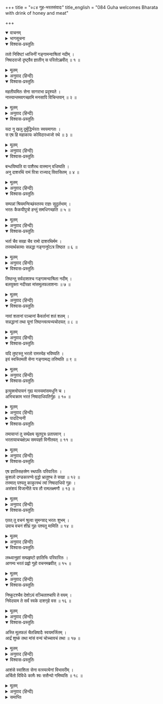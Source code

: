 +++
title = "०८४ गुह-भरतसंवादः"
title_english = "084 Guha welcomes Bharata with drink of honey and meat"

+++
<details open><summary>वाचनम्</summary>
<div caption="श्रीराम-हरिसीताराममूर्ति-घनपाठिभ्यां वचनम्" class="audioEmbed" src="https://archive.org/download/Ramayana-recitation-Sriram-harisItArAmamUrti-Ghanapaati-v2/Kanda_2/Kanda_2_AYK-084-Guha_Bharatha_Samvadaha.mp3"></div>
</details>

<details><summary>भागसूचना</summary>

84. निषादराज गुहका अपने बन्धुओंको नदीकी रक्षा करते हुए युद्धके लिये तैयार रहनेका आदेश दे भेंटकी सामग्री ले भरतके पास जाना और उनसे आतिथ्य स्वीकार करनेके लिये अनुरोध करना
</details>

<details open><summary>विश्वास-प्रस्तुतिः</summary>

ततो निविष्टां ध्वजिनीं गङ्गामन्वाश्रितां नदीम् ।  
निषादराजो दृष्ट्वैव ज्ञातीन् स परितोऽब्रवीत् ॥ १ ॥
</details>

<details><summary>मूलम्</summary>

ततो निविष्टां ध्वजिनीं गङ्गामन्वाश्रितां नदीम् ।  
निषादराजो दृष्ट्वैव ज्ञातीन् स परितोऽब्रवीत् ॥ १ ॥
</details>

<details><summary>अनुवाद (हिन्दी)</summary>

उधर निषादराज गुहने गङ्गा नदीके तटपर ठहरी हुई भरतकी सेनाको देखकर सब ओर बैठे हुए अपने भाई-बन्धुओंसे कहा— ॥ १ ॥
</details>

<details open><summary>विश्वास-प्रस्तुतिः</summary>

महतीयमितः सेना सागराभा प्रदृश्यते ।  
नास्यान्तमवगच्छामि मनसापि विचिन्तयन् ॥ २ ॥
</details>

<details><summary>मूलम्</summary>

महतीयमितः सेना सागराभा प्रदृश्यते ।  
नास्यान्तमवगच्छामि मनसापि विचिन्तयन् ॥ २ ॥
</details>

<details><summary>अनुवाद (हिन्दी)</summary>

‘भाइयो! इस ओर जो यह विशाल सेना ठहरी हुई है समुद्रके समान अपार दिखायी देती है; मैं मनसे बहुत सोचनेपर भी इसका पार नहीं पाता हूँ ॥ २ ॥
</details>

<details open><summary>विश्वास-प्रस्तुतिः</summary>

यदा नु खलु दुर्बुद्धिर्भरतः स्वयमागतः ।  
स एष हि महाकायः कोविदारध्वजो रथे ॥ ३ ॥
</details>

<details><summary>मूलम्</summary>

यदा नु खलु दुर्बुद्धिर्भरतः स्वयमागतः ।  
स एष हि महाकायः कोविदारध्वजो रथे ॥ ३ ॥
</details>

<details><summary>अनुवाद (हिन्दी)</summary>

‘निश्चय ही इसमें स्वयं दुर्बुद्धि भरत भी आया हुआ है; यह कोविदारके चिह्नवाली विशाल ध्वजा उसीके रथपर फहरा रही है ॥ ३ ॥
</details>

<details open><summary>विश्वास-प्रस्तुतिः</summary>

बन्धयिष्यति वा पाशैरथ वास्मान् वधिष्यति ।  
अनु दाशरथिं रामं पित्रा राज्याद् विवासितम् ॥ ४ ॥
</details>

<details><summary>मूलम्</summary>

बन्धयिष्यति वा पाशैरथ वास्मान् वधिष्यति ।  
अनु दाशरथिं रामं पित्रा राज्याद् विवासितम् ॥ ४ ॥
</details>

<details><summary>अनुवाद (हिन्दी)</summary>

‘मैं समझता हूँ कि यह अपने मन्त्रियोंद्वारा पहले हमलोगोंको पाशोंसे बँधवायेगा अथवा हमारा वध कर डालेगा; तत्पश्चात् जिन्हें पिताने राज्यसे निकाल दिया है, उन दशरथनन्दन श्रीरामको भी मार डालेगा ॥ ४ ॥
</details>

<details open><summary>विश्वास-प्रस्तुतिः</summary>

सम्पन्नां श्रियमन्विच्छंस्तस्य राज्ञः सुदुर्लभाम् ।  
भरतः कैकयीपुत्रो हन्तुं समधिगच्छति ॥ ५ ॥
</details>

<details><summary>मूलम्</summary>

सम्पन्नां श्रियमन्विच्छंस्तस्य राज्ञः सुदुर्लभाम् ।  
भरतः कैकयीपुत्रो हन्तुं समधिगच्छति ॥ ५ ॥
</details>

<details><summary>अनुवाद (हिन्दी)</summary>

‘कैकेयीका पुत्र भरत राजा दशरथकी सम्पन्न एवं सुदुर्लभ राजलक्ष्मीको अकेला ही हड़प लेना चाहता है, इसीलिये वह श्रीरामचन्द्रजीको वनमें मार डालनेके लिये जा रहा है ॥ ५ ॥
</details>

<details open><summary>विश्वास-प्रस्तुतिः</summary>

भर्ता चैव सखा चैव रामो दाशरथिर्मम ।  
तस्यार्थकामाः सन्नद्धा गङ्गानूपेऽत्र तिष्ठत ॥ ६ ॥
</details>

<details><summary>मूलम्</summary>

भर्ता चैव सखा चैव रामो दाशरथिर्मम ।  
तस्यार्थकामाः सन्नद्धा गङ्गानूपेऽत्र तिष्ठत ॥ ६ ॥
</details>

<details><summary>अनुवाद (हिन्दी)</summary>

‘परंतु दशरथकुमार श्रीराम मेरे स्वामी और सखा हैं, इसलिये उनके हितकी कामना रखकर तुमलोग अस्त्र-शस्त्रोंसे सुसज्जित हो यहाँ गङ्गाके तटपर मौजूद रहो ॥
</details>

<details open><summary>विश्वास-प्रस्तुतिः</summary>

तिष्ठन्तु सर्वदाशाश्च गङ्गामन्वाश्रिता नदीम् ।  
बलयुक्ता नदीरक्षा मांसमूलफलाशनाः ॥ ७ ॥
</details>

<details><summary>मूलम्</summary>

तिष्ठन्तु सर्वदाशाश्च गङ्गामन्वाश्रिता नदीम् ।  
बलयुक्ता नदीरक्षा मांसमूलफलाशनाः ॥ ७ ॥
</details>

<details><summary>अनुवाद (हिन्दी)</summary>

‘सभी मल्लाह सेनाके साथ नदीकी रक्षा करते हुए गङ्गाके तटपर ही खड़े रहें और नावपर रखे हुए फल-मूल आदिका आहार करके ही आजकी रात बितावें ॥ ७ ॥
</details>

<details open><summary>विश्वास-प्रस्तुतिः</summary>

नावां शतानां पञ्चानां कैवर्तानां शतं शतम् ।  
सन्नद्धानां तथा यूनां तिष्ठन्त्वत्यभ्यचोदयत् ॥ ८ ॥
</details>

<details><summary>मूलम्</summary>

नावां शतानां पञ्चानां कैवर्तानां शतं शतम् ।  
सन्नद्धानां तथा यूनां तिष्ठन्त्वत्यभ्यचोदयत् ॥ ८ ॥
</details>

<details><summary>अनुवाद (हिन्दी)</summary>

‘हमारे पास पाँच सौ नावें हैं, उनमेंसे एक-एक नावपर मल्लाहोंके सौ-सौ जवान युद्ध-सामग्रीसे लैस होकर बैठे रहें ।’ इस प्रकार गुहने उन सबको आदेश दिया ॥ ८ ॥
</details>

<details open><summary>विश्वास-प्रस्तुतिः</summary>

यदि तुष्टस्तु भरतो रामस्येह भविष्यति ।  
इयं स्वस्तिमती सेना गङ्गामद्य तरिष्यति ॥ ९ ॥
</details>

<details><summary>मूलम्</summary>

यदि तुष्टस्तु भरतो रामस्येह भविष्यति ।  
इयं स्वस्तिमती सेना गङ्गामद्य तरिष्यति ॥ ९ ॥
</details>

<details><summary>अनुवाद (हिन्दी)</summary>

उसने फिर कहा कि ‘यदि यहाँ भरतका भाव श्रीरामके प्रति संतोषजनक होगा, तभी उनकी यह सेना आज कुशलपूर्वक गङ्गाके पार जा सकेगी’ ॥ ९ ॥
</details>

<details open><summary>विश्वास-प्रस्तुतिः</summary>

इत्युक्त्वोपायनं गृह्य मत्स्यमांसमधूनि च ।  
अभिचक्राम भरतं निषादाधिपतिर्गुहः ॥ १० ॥
</details>

<details><summary>मूलम्</summary>

इत्युक्त्वोपायनं गृह्य मत्स्यमांसमधूनि च ।  
अभिचक्राम भरतं निषादाधिपतिर्गुहः ॥ १० ॥
</details>

<details><summary>अनुवाद (हिन्दी)</summary>

यों कहकर निषादराज गुह मत्स्यण्डी* (मिश्री), फलके गूदे और मधु आदि भेंटकी सामग्री लेकर भरतके पास गया ॥ १० ॥
</details>

<details><summary>पादटिप्पनी</summary>

* यहाँ मूलमें ‘मत्स्य’ शब्द ‘मत्स्यण्डी’ अर्थात् मिश्रीका वाचक है । ‘मत्स्यण्डी’ इस नामका एक अंश ‘मत्स्य’ है, अतः नामके एक अंशके ग्रहणसे सम्पूर्ण नामका ग्रहण किया गया है ।
</details>

<details open><summary>विश्वास-प्रस्तुतिः</summary>

तमायान्तं तु सम्प्रेक्ष्य सूतपुत्रः प्रतापवान् ।  
भरतायाचचक्षेऽथ समयज्ञो विनीतवत् ॥ ११ ॥
</details>

<details><summary>मूलम्</summary>

तमायान्तं तु सम्प्रेक्ष्य सूतपुत्रः प्रतापवान् ।  
भरतायाचचक्षेऽथ समयज्ञो विनीतवत् ॥ ११ ॥
</details>

<details><summary>अनुवाद (हिन्दी)</summary>

उसे आते देख समयोचित कर्तव्यको समझनेवाले प्रतापी सूतपुत्र सुमन्त्रने विनीतकी भाँति भरतसे कहा— ॥ ११ ॥
</details>

<details open><summary>विश्वास-प्रस्तुतिः</summary>

एष ज्ञातिसहस्रेण स्थपतिः परिवारितः ।  
कुशलो दण्डकारण्ये वृद्धो भ्रातुश्च ते सखा ॥ १२ ॥  
तस्मात् पश्यतु काकुत्स्थं त्वां निषादाधिपो गुहः ।  
असंशयं विजानीते यत्र तौ रामलक्ष्मणौ ॥ १३ ॥
</details>

<details><summary>मूलम्</summary>

एष ज्ञातिसहस्रेण स्थपतिः परिवारितः ।  
कुशलो दण्डकारण्ये वृद्धो भ्रातुश्च ते सखा ॥ १२ ॥  
तस्मात् पश्यतु काकुत्स्थं त्वां निषादाधिपो गुहः ।  
असंशयं विजानीते यत्र तौ रामलक्ष्मणौ ॥ १३ ॥
</details>

<details><summary>अनुवाद (हिन्दी)</summary>

‘ककुत्स्थकुलभूषण! यह बूढ़ा निषादराज गुह अपने सहस्रों भाई-बन्धुओंके साथ यहाँ निवास करता है । यह तुम्हारे बड़े भाई श्रीरामका सखा है । इसे दण्डकारण्यके मार्गकी विशेष जानकारी है । निश्चय ही इसे पता होगा कि दोनों भाई श्रीराम और लक्ष्मण कहाँ हैं, अतः निषादराज गुह यहाँ आकर तुमसे मिलें, इसके लिये अवसर दो’ ॥ १२-१३ ॥
</details>

<details open><summary>विश्वास-प्रस्तुतिः</summary>

एतत् तु वचनं श्रुत्वा सुमन्त्राद् भरतः शुभम् ।  
उवाच वचनं शीघ्रं गुहः पश्यतु मामिति ॥ १४ ॥
</details>

<details><summary>मूलम्</summary>

एतत् तु वचनं श्रुत्वा सुमन्त्राद् भरतः शुभम् ।  
उवाच वचनं शीघ्रं गुहः पश्यतु मामिति ॥ १४ ॥
</details>

<details><summary>अनुवाद (हिन्दी)</summary>

सुमन्त्रके मुखसे यह शुभ वचन सुनकर भरतने कहा—‘निषादराज गुह मुझसे शीघ्र मिलें—इसकी व्यवस्था की जाय’ ॥ १४ ॥
</details>

<details open><summary>विश्वास-प्रस्तुतिः</summary>

लब्ध्वानुज्ञां सम्प्रहृष्टो ज्ञातिभिः परिवारितः ।  
आगम्य भरतं प्रह्वो गुहो वचनमब्रवीत् ॥ १५ ॥
</details>

<details><summary>मूलम्</summary>

लब्ध्वानुज्ञां सम्प्रहृष्टो ज्ञातिभिः परिवारितः ।  
आगम्य भरतं प्रह्वो गुहो वचनमब्रवीत् ॥ १५ ॥
</details>

<details><summary>अनुवाद (हिन्दी)</summary>

मिलनेकी अनुमति पाकर गुह अपने भाई-बन्धुओंके साथ वहाँ प्रसन्नतापूर्वक आया और भरतसे मिलकर बड़ी नम्रताके साथ बोला— ॥ १५ ॥
</details>

<details open><summary>विश्वास-प्रस्तुतिः</summary>

निष्कुटश्चैव देशोऽयं वञ्चिताश्चापि ते वयम् ।  
निवेदयाम ते सर्वं स्वके दाशगृहे वस ॥ १६ ॥
</details>

<details><summary>मूलम्</summary>

निष्कुटश्चैव देशोऽयं वञ्चिताश्चापि ते वयम् ।  
निवेदयाम ते सर्वं स्वके दाशगृहे वस ॥ १६ ॥
</details>

<details><summary>अनुवाद (हिन्दी)</summary>

‘यह वन-प्रदेश आपके लिये घरमें लगे हुए बगीचेके समान है । आपने अपने आगमनकी सूचना न देकर हमें धोखेमें रख दिया—हम आपके स्वागतकी कोई तैयारी न कर सके । हमारे पास जो कुछ है, वह सब आपकी सेवामें अर्पित है । यह निषादोंका घर आपका ही है, आप यहाँ सुखपूर्वक निवास करें ॥ १६ ॥
</details>

<details open><summary>विश्वास-प्रस्तुतिः</summary>

अस्ति मूलफलं चैतन्निषादैः स्वयमर्जितम् ।  
आर्द्रं शुष्कं तथा मांसं वन्यं चोच्चावचं तथा ॥ १७ ॥
</details>

<details><summary>मूलम्</summary>

अस्ति मूलफलं चैतन्निषादैः स्वयमर्जितम् ।  
आर्द्रं शुष्कं तथा मांसं वन्यं चोच्चावचं तथा ॥ १७ ॥
</details>

<details><summary>अनुवाद (हिन्दी)</summary>

‘यह फल-मूल आपकी सेवामें प्रस्तुत है । इसे निषाद लोग स्वयं तोड़कर लाये हैं । इनमेंसे कुछ फल तो अभी हरे ताजे हैं और कुछ सूख गये हैं । इनके साथ तैयार किया हुआ फलका गूदा भी है । इन सबके सिवा नाना प्रकारके दूसरे-दूसरे वन्य पदार्थ भी हैं । इन सबको ग्रहण करें ॥ १७ ॥
</details>

<details open><summary>विश्वास-प्रस्तुतिः</summary>

आशंसे स्वाशिता सेना वत्स्यत्येनां विभावरीम् ।  
अर्चितो विविधैः कामैः श्वः ससैन्यो गमिष्यसि ॥ १८ ॥
</details>

<details><summary>मूलम्</summary>

आशंसे स्वाशिता सेना वत्स्यत्येनां विभावरीम् ।  
अर्चितो विविधैः कामैः श्वः ससैन्यो गमिष्यसि ॥ १८ ॥
</details>

<details><summary>अनुवाद (हिन्दी)</summary>

‘हम आशा करते हैं कि यह सेना आजकी रात यहीं ठहरेगी और हमारा दिया हुआ भोजन स्वीकार करेगी । नाना प्रकारकी मनोवाञ्छित वस्तुओंसे आज हम सेनासहित आपका सत्कार करेंगे, फिर कल सबेरे आप अपने सैनिकोंके साथ यहाँसे अन्यत्र जाइयेगा’ ॥ १८ ॥
</details>

<details><summary>समाप्तिः</summary>

इत्यार्षे श्रीमद्रामायणे वाल्मीकीये आदिकाव्येऽयोध्याकाण्डे चतुरशीतितमः सर्गः ॥ ८४ ॥  
इस प्रकार श्रीवाल्मीकिनिर्मित आर्षरामायण आदिकाव्यके अयोध्याकाण्डमें चौरासीवाँ सर्ग पूरा हुआ ॥ ८४ ॥
</details>

